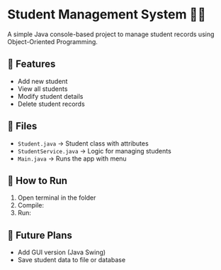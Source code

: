 # Student Management System 🧑‍🎓

A simple Java console-based project to manage student records using Object-Oriented Programming.

## 🧰 Features
- Add new student
- View all students
- Modify student details
- Delete student records

## 📁 Files
- `Student.java` → Student class with attributes
- `StudentService.java` → Logic for managing students
- `Main.java` → Runs the app with menu

## 🔧 How to Run
1. Open terminal in the folder
2. Compile:
3. Run:

## 🔮 Future Plans
- Add GUI version (Java Swing)
- Save student data to file or database
